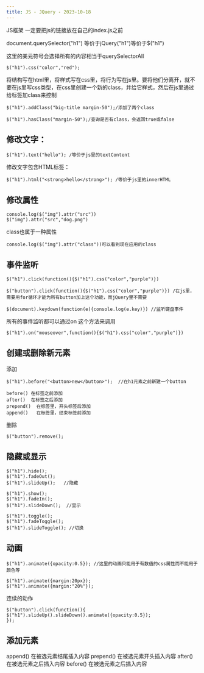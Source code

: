 ```yaml
---
title: JS - JQuery - 2023-10-18
---
```

JS框架
一定要把js的链接放在自己的index.js之前
<script src="https://ajax.googleapis.com/ajax/libs/jquery/3.7.1/jquery.min.js"></script>

document.querySelector("h1") 等价于jQuery("h1")等价于$("h1")

这里的美元符号会选择所有的内容相当于querySelectorAll

```
$("h1").css("color","red");
```

将结构写在html里，将样式写在css里，将行为写在js里。要将他们分离开，就不要在js里写css类型，在css里创建一个新的class，并给它样式，然后在js里通过给标签加class来控制

```
$("h1").addClass("big-title margin-50");/添加了两个class
```

```
$("h1").hasClass("margin-50");/查询是否有class，会返回true或false
```

## 修改文字：

```
$("h1").text("hello"); /等价于js里的textContent
```
修改文字包含HTML标签：
```
$("h1").html("<strong>hello</strong>"); /等价于js里的innerHTML
```

## 修改属性

```
console.log($("img").attr("src"))
$("img").attr("src","dog.png")
```

class也属于一种属性
```
console.log($("img").attr("class"))可以看到现在应用的class
```

## 事件监听

```
$("h1").click(function(){$("h1").css("color","purple")})

$("button").click(function(){$("h1").css("color","purple")}) /在js里，需要用for循环才能为所有button加上这个功能，而jQuery里不需要

$(document).keydown(function(e){console.log(e.key)}) //监听键盘事件
```

所有的事件监听都可以通过on 这个方法来调用
```
$("h1").on("mouseover",function(){$("h1").css("color","purple")})
```

## 创建或删除新元素

添加
```
$("h1").before("<button>new</button>");  //在h1元素之前新建一个button

before() 在标签之前添加
after()  在标签之后添加
prepend()  在标签里，开头标签后添加
append()   在标签里，结束标签前添加
```

删除
```
$("button").remove();
```

## 隐藏或显示

```
$("h1").hide();
$("h1").fadeOut();
$("h1").slideUp();   //隐藏

$("h1").show();
$("h1").fadeIn();
$("h1").slideDown();  //显示

$("h1").toggle();
$("h1").fadeToggle();
$("h1").slideToggle(); //切换
```

## 动画

```
$("h1").animate({opacity:0.5}); //这里的动画只能用于有数值的css属性而不能用于颜色等

$("h1").animate({margin:20px});
$("h1").animate({margin:"20%"});
```

连续的动作

```
$("button").click(function(){
$("h1").slideUp().slideDown().animate({opacity:0.5});
});
```

## 添加元素

append() 在被选元素结尾插入内容
prepend() 在被选元素开头插入内容
after() 在被选元素之后插入内容
before() 在被选元素之后插入内容